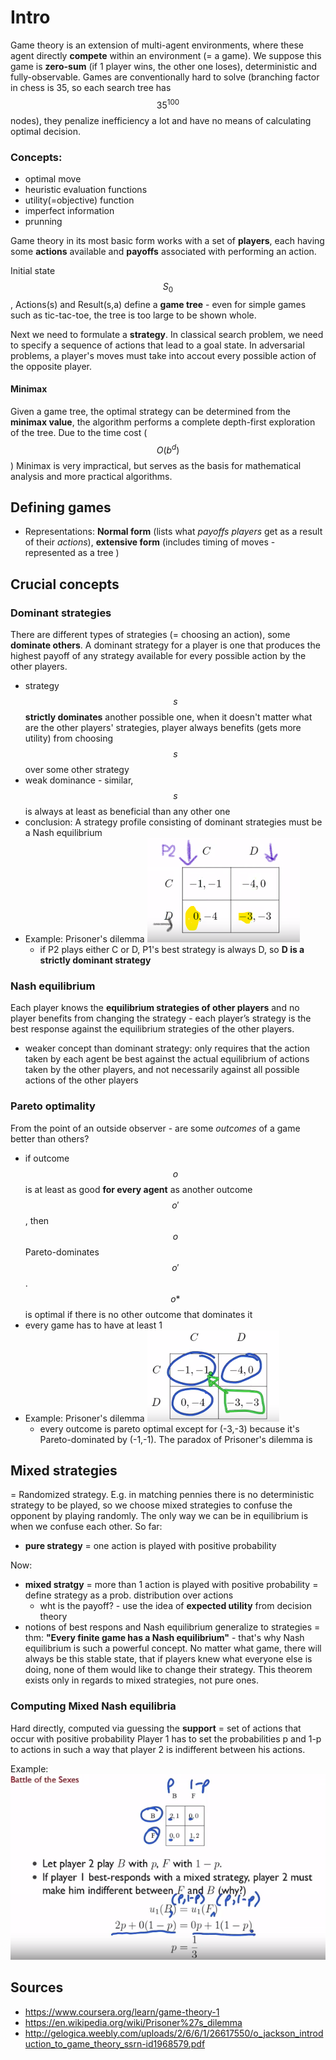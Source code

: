 # Intro
Game theory is an extension of multi-agent environments, where these agent directly **compete** within an environment (= a game). We suppose this game is **zero-sum** (if 1 player wins, the other one loses), deterministic and fully-observable. Games are conventionally hard to solve (branching factor in chess is 35, so each search tree has $$35^100$$ nodes), they penalize inefficiency a lot and have no means of calculating optimal decision.

### Concepts:
- optimal move
- heuristic evaluation functions
- utility(=objective) function
- imperfect information
- prunning

Game theory in its most basic form works with a set of **players**, each having some **actions** available and **payoffs** associated with performing an action.

Initial state $$S_0$$, Actions(s) and Result(s,a) define a **game tree** - even for simple games such as tic-tac-toe, the tree is too large to be shown whole.

Next we need to formulate a **strategy**. In classical search problem, we need to specify a sequence of actions that lead to a goal state. In adversarial problems, a player's moves must take into accout every possible action of the opposite player.

#### Minimax
Given a game tree, the optimal strategy can be determined from the **minimax value**, the algorithm performs a complete depth-first exploration of the tree. Due to the time cost ($$O(b^d)$$) Minimax is very impractical, but serves as the basis for mathematical analysis and more practical algorithms.

## Defining games
- Representations: **Normal form** (lists what *payoffs* *players* get as a result of their *actions*), **extensive form** (includes timing of moves - represented as a tree )

## Crucial concepts

### **Dominant strategies**
There are different types of strategies (= choosing an action), some **dominate others**.
A dominant
strategy for a player is one that produces the highest payoff of any strategy available for
every possible action by the other players.
- strategy $$s$$ **strictly dominates** another possible one, when it doesn't matter what are the other players' strategies, player always benefits (gets more utility) from choosing $$s$$ over some other strategy
- weak dominance - similar, $$s$$ is always at least as beneficial than any other one
- conclusion: A strategy profile consisting of dominant strategies must be a Nash equilibrium
- Example: Prisoner's dilemma ![dominant-strategies](dominant-strategies.png)
    - if P2 plays either C or D, P1's best strategy is always D, so **D is a strictly dominant strategy**

### **Nash equilibrium**
Each player knows the **equilibrium strategies of other players** and no player benefits from changing the strategy - each player’s strategy is the best response against the equilibrium strategies of the other players.
- weaker concept than dominant strategy: only requires that the action taken by each agent be best against the actual equilibrium of actions taken by the other players, and not necessarily against all possible actions of the other players

### **Pareto optimality**
From the point of an outside observer - are some *outcomes* of a game better than others?
- if outcome $$o$$ is at least as good **for every agent** as another outcome $$o'$$, then $$o$$ Pareto-dominates $$o'$$. $$o*$$ is optimal if there is no other outcome that dominates it
- every game has to have at least 1
- Example: Prisoner's dilemma
![pareto-optimal](pareto-optimal.png)
    - every outcome is pareto optimal except for (-3,-3) because it's Pareto-dominated by (-1,-1). The paradox of Prisoner's dilemma is 

## Mixed strategies
= Randomized strategy. E.g. in matching pennies there is no deterministic strategy to be played, so we choose mixed strategies to confuse the opponent by playing randomly. The only way we can be in equilibrium is when we confuse each other.
So far:
- **pure strategy** = one action is played with positive probability

Now:
- **mixed stratgy** = more than 1 action is played with positive probability = define strategy as a prob. distribution over actions
    - wht is the payoff? - use the idea of **expected utility** from decision theory
- notions of best respons and Nash equilibrium generalize to strategies = thm: **"Every finite game has a Nash equilibrium"** - that's why Nash equilibrium is such a powerful concept. No matter what game, there will always be this stable state, that if players knew what everyone else is doing, none of them would like to change their strategy. This theorem exists only in regards to mixed strategies, not pure ones.

### Computing Mixed Nash equilibria
Hard directly, computed via guessing the **support** = set of actions that occur with positive probability
Player 1 has to set the probabilities p and 1-p to actions in such a way that player 2 is indifferent between his actions.

Example:
![mixed-strategy-compute-ne](mixed-strategy-compute-ne.PNG)

## Sources
- https://www.coursera.org/learn/game-theory-1
- https://en.wikipedia.org/wiki/Prisoner%27s_dilemma
- http://gelogica.weebly.com/uploads/2/6/6/1/26617550/o_jackson_introduction_to_game_theory_ssrn-id1968579.pdf